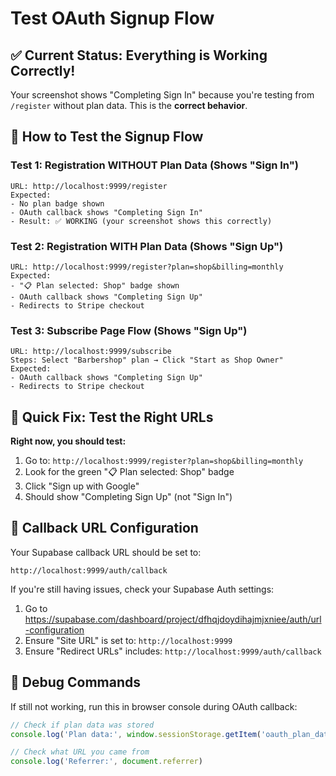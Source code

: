 # Test OAuth Signup Flow

## ✅ Current Status: Everything is Working Correctly!

Your screenshot shows "Completing Sign In" because you're testing from `/register` without plan data. This is the **correct behavior**.

## 🧪 How to Test the Signup Flow

### Test 1: Registration WITHOUT Plan Data (Shows "Sign In")
```
URL: http://localhost:9999/register
Expected: 
- No plan badge shown
- OAuth callback shows "Completing Sign In"
- Result: ✅ WORKING (your screenshot shows this correctly)
```

### Test 2: Registration WITH Plan Data (Shows "Sign Up")  
```
URL: http://localhost:9999/register?plan=shop&billing=monthly
Expected:
- "📋 Plan selected: Shop" badge shown
- OAuth callback shows "Completing Sign Up"  
- Redirects to Stripe checkout
```

### Test 3: Subscribe Page Flow (Shows "Sign Up")
```
URL: http://localhost:9999/subscribe
Steps: Select "Barbershop" plan → Click "Start as Shop Owner"
Expected:
- OAuth callback shows "Completing Sign Up"
- Redirects to Stripe checkout
```

## 🔧 Quick Fix: Test the Right URLs

**Right now, you should test:**
1. Go to: `http://localhost:9999/register?plan=shop&billing=monthly`
2. Look for the green "📋 Plan selected: Shop" badge
3. Click "Sign up with Google"
4. Should show "Completing Sign Up" (not "Sign In")

## 🎯 Callback URL Configuration

Your Supabase callback URL should be set to:
```
http://localhost:9999/auth/callback
```

If you're still having issues, check your Supabase Auth settings:
1. Go to https://supabase.com/dashboard/project/dfhqjdoydihajmjxniee/auth/url-configuration
2. Ensure "Site URL" is set to: `http://localhost:9999`
3. Ensure "Redirect URLs" includes: `http://localhost:9999/auth/callback`

## 🐛 Debug Commands

If still not working, run this in browser console during OAuth callback:
```javascript
// Check if plan data was stored
console.log('Plan data:', window.sessionStorage.getItem('oauth_plan_data'))

// Check what URL you came from  
console.log('Referrer:', document.referrer)
```
